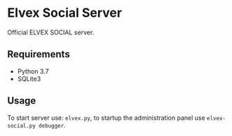 # Elvex Social Server
Official ELVEX SOCIAL server. 

## Requirements
* Python 3.7
* SQLite3

## Usage
To start server use: `elvex.py`, to startup the administration panel use `elvex-social.py debugger`.
